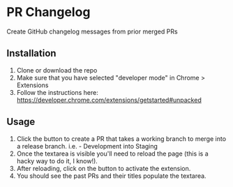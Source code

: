# PR Changelog
Create GitHub changelog messages from prior merged PRs

## Installation
1. Clone or download the repo
1. Make sure that you have selected "developer mode" in Chrome > Extensions
1. Follow the instructions here: https://developer.chrome.com/extensions/getstarted#unpacked

## Usage
1. Click the button to create a PR that takes a working branch to merge into a release branch. i.e. - Development into Staging
1. Once the textarea is visible you'll need to reload the page (this is a hacky way to do it, I know!).
1. After reloading, click on the button to activate the extension.
1. You should see the past PRs and their titles populate the textarea.
